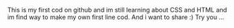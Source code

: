 
This is my first cod on github and im still learning about CSS and HTML and im find way to make my own first line cod.
And i want to share :) Try you ...
